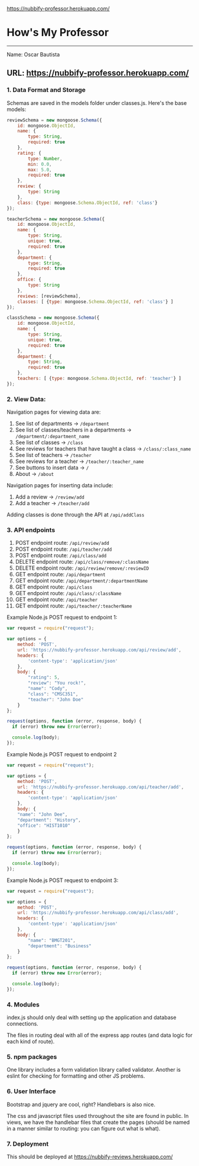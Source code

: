 https://nubbify-professor.herokuapp.com/
# How's My Professor

---

Name: Oscar Bautista

URL: https://nubbify-professor.herokuapp.com/
 ---

### 1. Data Format and Storage

Schemas are saved in the models folder under classes.js. Here's the base models:
```javascript
reviewSchema = new mongoose.Schema({
    id: mongoose.ObjectId,
    name: {
        type: String,
        required: true
    },
    rating: {
        type: Number,
        min: 0.0,
        max: 5.0,
        required: true
    },
    review: {
        type: String
    },
    class: {type: mongoose.Schema.ObjectId, ref: 'class'}
});

teacherSchema = new mongoose.Schema({
    id: mongoose.ObjectId,
    name: {
        type: String,
        unique: true,
        required: true
    },
    department: {
        type: String,
        required: true
    },
    office: {
        type: String
    },
    reviews: [reviewSchema],
    classes: [ {type: mongoose.Schema.ObjectId, ref: 'class'} ]
});

classSchema = new mongoose.Schema({
    id: mongoose.ObjectId,
    name: {
        type: String,
        unique: true,
        required: true
    },
    department: {
        type: String,
        required: true
    },
    teachers: [ {type: mongoose.Schema.ObjectId, ref: 'teacher'} ]
});
```

### 2. View Data: 

Navigation pages for viewing data are:
1. See list of departments -> `/department`
2. See list of classes/teachers in a departments -> `/department/:department_name`
3. See list of classes -> `/class`
4. See reviews for teachers that have taught a class -> `/class/:class_name`
5. See list of teachers -> `/teacher`
6. See reviews for a teacher -> `/teacher/:teacher_name`
7. See buttons to insert data -> `/`
8. About -> `/about`

Navigation pages for inserting data include:
1. Add a review -> `/review/add`
2. Add a teacher -> `/teacher/add`

Adding classes is done through the API at `/api/addClass`


### 3. API endpoints

1. POST endpoint route: `/api/review/add`
2. POST endpoint route: `/api/teacher/add`
3. POST endpoint route: `/api/class/add`
4. DELETE endpoint route: `/api/class/remove/:className`
5. DELETE endpoint route: `/api/review/remove/:reviewID`
6. GET endpoint route: `/api/department`
7. GET endpoint route: `/api/department/:departmentName`
8. GET endpoint route: `/api/class`
9. GET endpoint route: `/api/class/:className`
10. GET endpoint route: `/api/teacher`
11. GET endpoint route: `/api/teacher/:teacherName`

Example Node.js POST request to endpoint 1: 
```javascript
var request = require("request");

var options = { 
    method: 'POST',
    url: 'https://nubbify-professor.herokuapp.com/api/review/add',
    headers: { 
        'content-type': 'application/json' 
    },
    body: {
        "rating": 5,
        "review": "You rock!",
        "name": "Cody",
        "class": "CMSC351",
        "teacher": "John Doe"
    }
};

request(options, function (error, response, body) {
  if (error) throw new Error(error);

  console.log(body);
});
```

Example Node.js POST request to endpoint 2
```javascript
var request = require("request");

var options = { 
    method: 'POST',
    url: 'https://nubbify-professor.herokuapp.com/api/teacher/add',
    headers: { 
        'content-type': 'application/json' 
    },
    body: {
	"name": "John Dee",
	"department": "History",
	"office": "HIST1010"
    }
};

request(options, function (error, response, body) {
  if (error) throw new Error(error);

  console.log(body);
});
```


Example Node.js POST request to endpoint 3: 
```javascript
var request = require("request");

var options = { 
    method: 'POST',
    url: 'https://nubbify-professor.herokuapp.com/api/class/add',
    headers: { 
        'content-type': 'application/json' 
    },
    body: {
        "name": "BMGT201",
        "department": "Business"
    }
};

request(options, function (error, response, body) {
  if (error) throw new Error(error);

  console.log(body);
});
```

### 4. Modules

index.js should only deal with setting up the application and database connections.

The files in routing deal with all of the express app routes (and data logic for each kind of route). 

### 5. npm packages

One library includes a form validation library called validator. Another is eslint for checking for formatting and other JS problems.

### 6. User Interface

Bootstrap and jquery are cool, right? Handlebars is also nice. 

The css and javascript files used throughout the site are found in public. In views, we have the handlebar files that
create the pages (should be named in a manner similar to routing: you can figure out what is what).

### 7. Deployment

This should be deployed at https://nubbify-reviews.herokuapp.com/